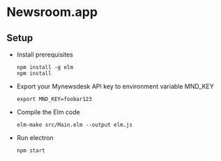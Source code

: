 Newsroom.app
============

Setup
-----
* Install prerequisites

    ```
    npm install -g elm
    npm install
    ```

* Export your Mynewsdesk API key to environment variable MND_KEY

    ```
    export MND_KEY=foobar123
    ```

* Compile the Elm code

    ```
    elm-make src/Main.elm --output elm.js
    ```

* Run electron

    ```
    npm start
    ```
